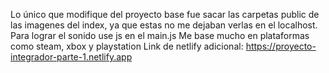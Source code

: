 Lo único que modifique del proyecto base fue sacar las carpetas public de las imagenes del index, ya que estas no me dejaban verlas en el localhost.
Para lograr el sonido use js en el main.js
Me base mucho en plataformas como steam, xbox y playstation
Link de netlify adicional:
https://proyecto-integrador-parte-1.netlify.app
